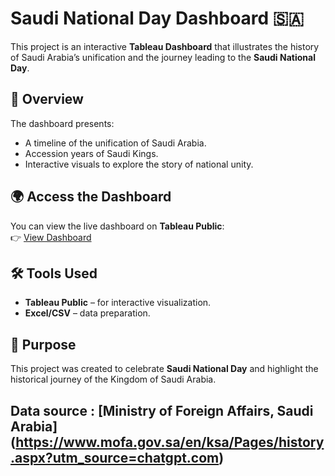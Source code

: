 # Saudi National Day Dashboard 🇸🇦

This project is an interactive **Tableau Dashboard** that illustrates the history of Saudi Arabia’s unification and the journey leading to the **Saudi National Day**.

## 📖 Overview
The dashboard presents:
- A timeline of the unification of Saudi Arabia.
- Accession years of Saudi Kings.
- Interactive visuals to explore the story of national unity.

## 🌍 Access the Dashboard
You can view the live dashboard on **Tableau Public**:  
👉 [View Dashboard](https://public.tableau.com/views/SaudiNationalDayTheStoryofUnification/__5?:language=en-US&:sid=&:redirect=auth&:display_count=n&:origin=viz_share_link) 


## 🛠️ Tools Used
- **Tableau Public** – for interactive visualization.
- **Excel/CSV** – data preparation.

## 🎯 Purpose
This project was created to celebrate **Saudi National Day** and highlight the historical journey of the Kingdom of Saudi Arabia.

## Data source : [Ministry of Foreign Affairs, Saudi Arabia] (https://www.mofa.gov.sa/en/ksa/Pages/history.aspx?utm_source=chatgpt.com)
